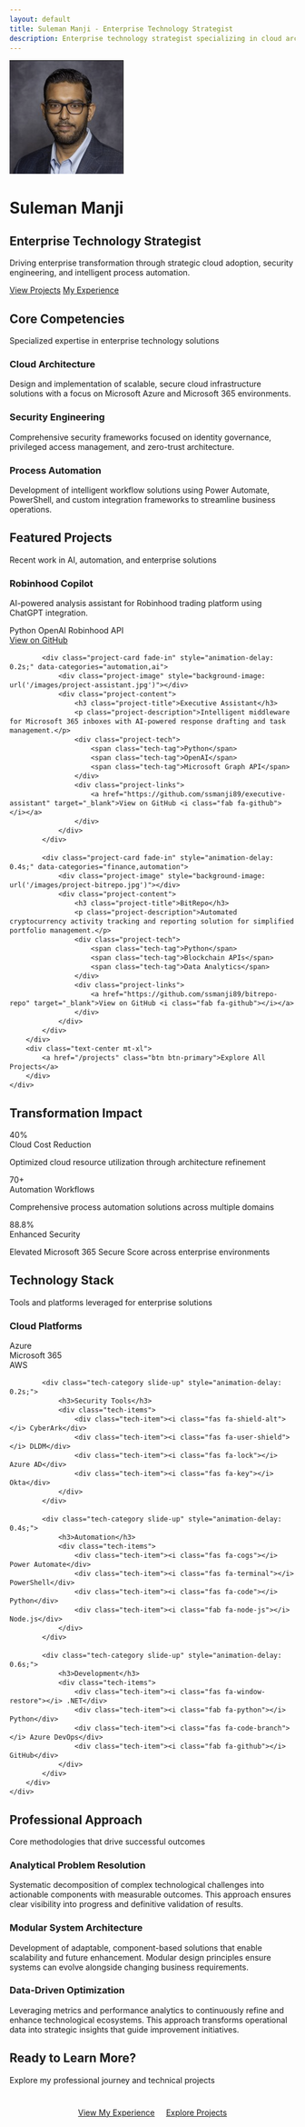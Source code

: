 ```yaml
---
layout: default
title: Suleman Manji - Enterprise Technology Strategist
description: Enterprise technology strategist specializing in cloud architecture, security engineering, and process automation.
---
```


<div class="hero-section">
    <div class="hero-container">
        <div class="profile-container">
            <div class="profile-image-container">
                <img src="/images/sulemanji-profile.png" alt="Suleman Manji" class="profile-image">
            </div>
            <div class="profile-content">
                <h1>Suleman Manji</h1>
                <h2>Enterprise Technology Strategist</h2>
                <p>Driving enterprise transformation through strategic cloud adoption, security engineering, and intelligent process automation.</p>
                <div class="hero-cta">
                    <a href="/projects" class="btn btn-primary">View Projects</a>
                    <a href="/experience" class="btn btn-outline">My Experience</a>
                </div>
            </div>
        </div>
    </div>
</div>

<section class="section">
    <div class="container">
        <div class="section-header">
            <h2 class="section-title">Core Competencies</h2>
            <p class="section-subtitle">Specialized expertise in enterprise technology solutions</p>
        </div>
        <div class="skills-overview">
            <div class="skill-category slide-up">
                <div class="skill-icon"><i class="fas fa-cloud"></i></div>
                <h3>Cloud Architecture</h3>
                <p>Design and implementation of scalable, secure cloud infrastructure solutions with a focus on Microsoft Azure and Microsoft 365 environments.</p>
            </div>
            <div class="skill-category slide-up" style="animation-delay: 0.2s;">
                <div class="skill-icon"><i class="fas fa-shield-alt"></i></div>
                <h3>Security Engineering</h3>
                <p>Comprehensive security frameworks focused on identity governance, privileged access management, and zero-trust architecture.</p>
            </div>
            <div class="skill-category slide-up" style="animation-delay: 0.4s;">
                <div class="skill-icon"><i class="fas fa-cogs"></i></div>
                <h3>Process Automation</h3>
                <p>Development of intelligent workflow solutions using Power Automate, PowerShell, and custom integration frameworks to streamline business operations.</p>
            </div>
        </div>
    </div>
</section>

<section class="projects-section">
    <div class="container">
        <div class="section-header">
            <h2 class="section-title">Featured Projects</h2>
            <p class="section-subtitle">Recent work in AI, automation, and enterprise solutions</p>
        </div>
        <div class="projects-grid">
            <div class="project-card fade-in" data-categories="ai,integration">
                <div class="project-image" style="background-image: url('/images/project-robinhood.jpg')"></div>
                <div class="project-content">
                    <h3 class="project-title">Robinhood Copilot</h3>
                    <p class="project-description">AI-powered analysis assistant for Robinhood trading platform using ChatGPT integration.</p>
                    <div class="project-tech">
                        <span class="tech-tag">Python</span>
                        <span class="tech-tag">OpenAI</span>
                        <span class="tech-tag">Robinhood API</span>
                    </div>
                    <div class="project-links">
                        <a href="https://github.com/ssmanji89/robinhood-copilot" target="_blank">View on GitHub <i class="fab fa-github"></i></a>
                    </div>
                </div>
            </div>
            
            <div class="project-card fade-in" style="animation-delay: 0.2s;" data-categories="automation,ai">
                <div class="project-image" style="background-image: url('/images/project-assistant.jpg')"></div>
                <div class="project-content">
                    <h3 class="project-title">Executive Assistant</h3>
                    <p class="project-description">Intelligent middleware for Microsoft 365 inboxes with AI-powered response drafting and task management.</p>
                    <div class="project-tech">
                        <span class="tech-tag">Python</span>
                        <span class="tech-tag">OpenAI</span>
                        <span class="tech-tag">Microsoft Graph API</span>
                    </div>
                    <div class="project-links">
                        <a href="https://github.com/ssmanji89/executive-assistant" target="_blank">View on GitHub <i class="fab fa-github"></i></a>
                    </div>
                </div>
            </div>
            
            <div class="project-card fade-in" style="animation-delay: 0.4s;" data-categories="finance,automation">
                <div class="project-image" style="background-image: url('/images/project-bitrepo.jpg')"></div>
                <div class="project-content">
                    <h3 class="project-title">BitRepo</h3>
                    <p class="project-description">Automated cryptocurrency activity tracking and reporting solution for simplified portfolio management.</p>
                    <div class="project-tech">
                        <span class="tech-tag">Python</span>
                        <span class="tech-tag">Blockchain APIs</span>
                        <span class="tech-tag">Data Analytics</span>
                    </div>
                    <div class="project-links">
                        <a href="https://github.com/ssmanji89/bitrepo-repo" target="_blank">View on GitHub <i class="fab fa-github"></i></a>
                    </div>
                </div>
            </div>
        </div>
        <div class="text-center mt-xl">
            <a href="/projects" class="btn btn-primary">Explore All Projects</a>
        </div>
    </div>
</section>

<section class="impact-section">
    <div class="container">
        <h2 class="section-title">Transformation Impact</h2>
        <div class="impact-stats">
            <div class="stat-box fade-in">
                <div class="stat-number">40%</div>
                <div class="stat-label">Cloud Cost Reduction</div>
                <p>Optimized cloud resource utilization through architecture refinement</p>
            </div>
            <div class="stat-box fade-in" style="animation-delay: 0.2s;">
                <div class="stat-number">70+</div>
                <div class="stat-label">Automation Workflows</div>
                <p>Comprehensive process automation solutions across multiple domains</p>
            </div>
            <div class="stat-box fade-in" style="animation-delay: 0.4s;">
                <div class="stat-number">88.8%</div>
                <div class="stat-label">Enhanced Security</div>
                <p>Elevated Microsoft 365 Secure Score across enterprise environments</p>
            </div>
        </div>
    </div>
</section>

<section class="tech-stack-section">
    <div class="container">
        <div class="section-header">
            <h2 class="section-title">Technology Stack</h2>
            <p class="section-subtitle">Tools and platforms leveraged for enterprise solutions</p>
        </div>
        <div class="tech-stack">
            <div class="tech-category slide-up">
                <h3>Cloud Platforms</h3>
                <div class="tech-items">
                    <div class="tech-item"><i class="fab fa-microsoft"></i> Azure</div>
                    <div class="tech-item"><i class="fas fa-cloud"></i> Microsoft 365</div>
                    <div class="tech-item"><i class="fab fa-aws"></i> AWS</div>
                </div>
            </div>
            
            <div class="tech-category slide-up" style="animation-delay: 0.2s;">
                <h3>Security Tools</h3>
                <div class="tech-items">
                    <div class="tech-item"><i class="fas fa-shield-alt"></i> CyberArk</div>
                    <div class="tech-item"><i class="fas fa-user-shield"></i> DLDM</div>
                    <div class="tech-item"><i class="fas fa-lock"></i> Azure AD</div>
                    <div class="tech-item"><i class="fas fa-key"></i> Okta</div>
                </div>
            </div>
            
            <div class="tech-category slide-up" style="animation-delay: 0.4s;">
                <h3>Automation</h3>
                <div class="tech-items">
                    <div class="tech-item"><i class="fas fa-cogs"></i> Power Automate</div>
                    <div class="tech-item"><i class="fas fa-terminal"></i> PowerShell</div>
                    <div class="tech-item"><i class="fas fa-code"></i> Python</div>
                    <div class="tech-item"><i class="fab fa-node-js"></i> Node.js</div>
                </div>
            </div>
            
            <div class="tech-category slide-up" style="animation-delay: 0.6s;">
                <h3>Development</h3>
                <div class="tech-items">
                    <div class="tech-item"><i class="fas fa-window-restore"></i> .NET</div>
                    <div class="tech-item"><i class="fab fa-python"></i> Python</div>
                    <div class="tech-item"><i class="fas fa-code-branch"></i> Azure DevOps</div>
                    <div class="tech-item"><i class="fab fa-github"></i> GitHub</div>
                </div>
            </div>
        </div>
    </div>
</section>

<section class="approach-section">
    <div class="container">
        <div class="section-header">
            <h2 class="section-title">Professional Approach</h2>
            <p class="section-subtitle">Core methodologies that drive successful outcomes</p>
        </div>
        <div class="approach-grid">
            <div class="approach-item slide-up">
                <h3>Analytical Problem Resolution</h3>
                <p>Systematic decomposition of complex technological challenges into actionable components with measurable outcomes. This approach ensures clear visibility into progress and definitive validation of results.</p>
            </div>
            <div class="approach-item slide-up" style="animation-delay: 0.2s;">
                <h3>Modular System Architecture</h3>
                <p>Development of adaptable, component-based solutions that enable scalability and future enhancement. Modular design principles ensure systems can evolve alongside changing business requirements.</p>
            </div>
            <div class="approach-item slide-up" style="animation-delay: 0.4s;">
                <h3>Data-Driven Optimization</h3>
                <p>Leveraging metrics and performance analytics to continuously refine and enhance technological ecosystems. This approach transforms operational data into strategic insights that guide improvement initiatives.</p>
            </div>
        </div>
    </div>
</section>

<section class="section">
    <div class="container text-center">
        <div class="section-header">
            <h2 class="section-title">Ready to Learn More?</h2>
            <p class="section-subtitle">Explore my professional journey and technical projects</p>
        </div>
        <div class="cta-container" style="display: flex; justify-content: center; gap: 20px; flex-wrap: wrap; margin-top: 40px;">
            <a href="/experience" class="btn btn-primary">View My Experience</a>
            <a href="/projects" class="btn">Explore Projects</a>
        </div>
    </div>
</section>
